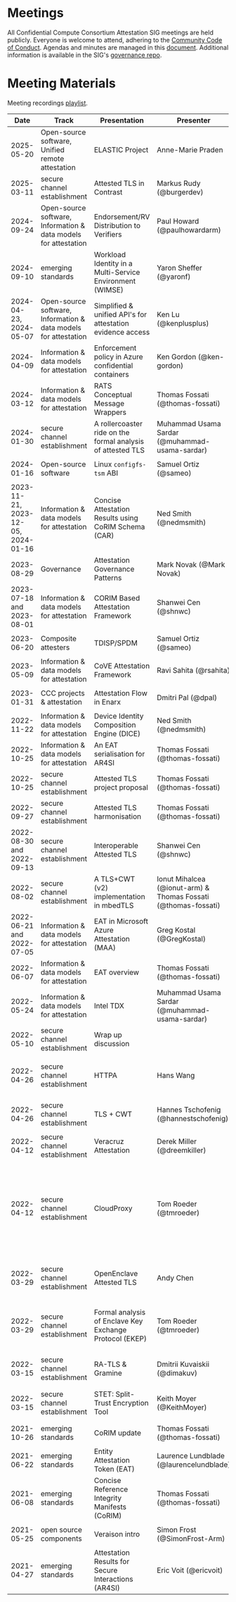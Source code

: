 # Meetings

All Confidential Compute Consortium Attestation SIG meetings are held publicly.
Everyone is welcome to attend, adhering to the [Community Code of Conduct](https://github.com/confidential-computing/governance/blob/master/code-of-conduct.md).
Agendas and minutes are managed in this [document](https://docs.google.com/document/d/1NkiS78knPhDO0vA9ElS-bQOHNu783gGPdmTEbbOoOOU/).
Additional information is available in the SIG's [governance repo](https://github.com/CCC-Attestation/governance#community-discussions-and-how-to-contribute).


# Meeting Materials

Meeting recordings [playlist](https://www.youtube.com/playlist?list=PLmfkUJc39uMhZsNGmpx-qD-uCoQyMglIp).


| Date | Track | Presentation | Presenter | Materials |
| --- | --- | --- | --- | --- |
| 2025-05-20 | Open-source software, Unified remote attestation | ELASTIC Project | Anne-Marie Praden | <ul><li>[slides](materials/AnneMariePraden.ELASTIC_Remote-Attestation-CCCmeeting.pdf)</li><li>[aux slides](materials/AnneMariePraden.ELASTIC_overview_202411.pdf)</li></ul> |
| 2025-03-11 | secure channel establishment | Attested TLS in Contrast | Markus Rudy (@burgerdev) | <ul><li>[slides](materials/MarkusRudy.contrast-atls-ccc-attestation.pdf)</li></ul> |
| 2024-09-24 | Open-source software, Information & data models for attestation | Endorsement/RV Distribution to Verifiers | Paul Howard (@paulhowardarm) | <ul><li>[slides](materials/PaulHoward_EndorsementDistribution_Sept2024.pdf)</li></ul> |
| 2024-09-10 | emerging standards | Workload Identity in a Multi-Service Environment (WIMSE)  | Yaron Sheffer (@yaronf) | <ul><li>[slides](materials/YaronSheffer_WIMSE.pdf)</li></ul> |
| 2024-04-23, 2024-05-07 | Open-source software, Information & data models for attestation | Simplified & unified API's for attestation evidence access  | Ken Lu (@kenplusplus) | <ul><li>[slides](materials/KenLu_CC_API.pdf)</li></ul> |
| 2024-04-09 | Information & data models for attestation | Enforcement policy in Azure confidential containers | Ken Gordon (@ken-gordon) | <ul><li>[slides](materials/KenGordon_Azure_Confidential_Containers.pdf)</li></ul> |
| 2024-03-12 | Information & data models for attestation | RATS Conceptual Message Wrappers | Thomas Fossati (@thomas-fossati) | <ul><li>[slides](materials/ThomasFossati_CMW.pdf)</li></ul> |
| 2024-01-30 | secure channel establishment | A rollercoaster ride on the formal analysis of attested TLS | Muhammad Usama Sardar (@muhammad-usama-sardar) | <ul><li>[slides](materials/MuhammadUsamaSardar_Formal_RA-TLS.pdf)</li></ul> |
| 2024-01-16 | Open-source software | Linux `configfs-tsm` ABI | Samuel Ortiz (@sameo) | <ul><li>[slides](materials/SamuelOrtiz_LinuxKernelAttestationABI.pdf)</li></ul> |
| 2023-11-21, 2023-12-05, 2024-01-16 | Information & data models for attestation | Concise Attestation Results using CoRIM Schema (CAR) | Ned Smith (@nedmsmith) | <ul><li>[slides](materials/NedSmith_CAR.pdf)</li></ul> |
| 2023-08-29 | Governance | Attestation Governance Patterns | Mark Novak (@Mark Novak) | <ul><li>[slides](materials/MarkNovak_Attestation_Governance_Patterns.pdf)</li></ul> |
| 2023-07-18 and 2023-08-01 | Information & data models for attestation | CORIM Based Attestation Framework | Shanwei Cen (@shnwc) | <ul><li>[slides](materials/ShanweiCen_CORIM_based_Attestation_Framework.pdf)</li></ul> |
| 2023-06-20 | Composite attesters | TDISP/SPDM | Samuel Ortiz (@sameo) | <ul><li>[slides](materials/SamuelOrtiz_TDISP-SPDM.pdf)</li></ul> |
| 2023-05-09 | Information & data models for attestation | CoVE Attestation Framework | Ravi Sahita (@rsahita) | <ul><li>[slides](materials/RaviSahita_CoVE_2023-05-09.pdf)</li></ul> |
| 2023-01-31 | CCC projects & attestation | Attestation Flow in Enarx | Dmitri Pal (@dpal) | <ul><li>[slides](materials/DmitriPal_Enarx_2023-01-31.pdf)</li></ul> |
| 2022-11-22 | Information & data models for attestation | Device Identity Composition Engine (DICE) | Ned Smith (@nedmsmith) | <ul><li>[slides](materials/NedSmith_DICE_2022-11-22.pdf)</li></ul> |
| 2022-10-25 | Information & data models for attestation | An EAT serialisation for AR4SI | Thomas Fossati (@thomas-fossati) | <ul><li>[slides](materials/ThomasFossati_AR4SI+EAT.pdf)</li></ul> |
| 2022-10-25 | secure channel establishment | Attested TLS project proposal | Thomas Fossati (@thomas-fossati) | <ul><li>[slides](materials/ThomasFossati_TLS_attestation_project.pdf)</li></ul> |
| 2022-09-27 | secure channel establishment | Attested TLS harmonisation | Thomas Fossati (@thomas-fossati) | <ul><li>[slides](materials/ThomasFossati_TLSAttest_harmonise.pdf)</li></ul> |
| 2022-08-30 and 2022-09-13 | secure channel establishment | Interoperable Attested TLS | Shanwei Cen (@shnwc) | <ul><li>[slides](materials/ShanweiCen_Interoperable_ATLS.pdf)</li></ul> |
| 2022-08-02 | secure channel establishment | A TLS+CWT (v2) implementation in mbedTLS | Ionut Mihalcea (@ionut-arm) & Thomas Fossati (@thomas-fossati) | <ul><li>[slides](materials/IonutMihalcea_TLS-CWT++.pdf)</li></ul> |
| 2022-06-21 and 2022-07-05 | Information & data models for attestation | EAT in Microsoft Azure Attestation (MAA) | Greg Kostal (@GregKostal) | <ul><li>[slides](materials/GregKostal_EAT_in_MAA.pdf)</li></ul> |
| 2022-06-07 | Information & data models for attestation | EAT overview | Thomas Fossati (@thomas-fossati) | <ul><li>[slides](materials/ThomasFossati_EAT_overview.pdf)</li></ul> |
| 2022-05-24 | Information & data models for attestation | Intel TDX | Muhammad Usama Sardar (@muhammad-usama-sardar) | <ul><li>[slides](https://www.researchgate.net/publication/360861674_Presentation_Formats_for_Attestation_in_Intel_TDX)</li><li>[paper](https://www.researchgate.net/publication/351699567_Demystifying_Attestation_in_Intel_Trust_Domain_Extensions_via_Formal_Verification)</li></ul> |
| 2022-05-10 | secure channel establishment | Wrap up discussion | | <ul><li>[slides](materials/ThomasFossati_SCE+Attest.pdf)</li></ul> |
| 2022-04-26 | secure channel establishment | HTTPA | Hans Wang | <ul><li>[slides](materials/HansWang_HTTPA1.pdf)</li><li>[APNIC blog](https://blog.apnic.net/2022/01/17/httpa-seeks-to-improve-https-trust-issues/)</li><li>[paper](https://arxiv.org/pdf/2110.07954.pdf)</li></ul> |
| 2022-04-26 | secure channel establishment | TLS + CWT | Hannes Tschofenig (@hannestschofenig) | <ul><li>[slides](materials/HannesTschofenig_TLS-CWT.pdf)</li><li>[IETF draft](https://datatracker.ietf.org/doc/draft-tschofenig-tls-cwt/)</li></ul> |
| 2022-04-12 | secure channel establishment | Veracruz Attestation | Derek Miller (@dreemkiller) | <ul><li>[slides](materials/DerekMiller_Veracruz.pdf)</li></ul> |
| 2022-04-12 | secure channel establishment | CloudProxy | Tom Roeder (@tmroeder) | <ul><li>[original technical report for CloudProxy](https://www2.eecs.berkeley.edu/Pubs/TechRpts/2013/EECS-2013-135.html)</li><li>[datalog-based guard code](https://github.com/jlmucb/cloudproxy/blob/master/go/tao/datalog_guard.go#L40)</li><li>[listener code](https://github.com/jlmucb/cloudproxy/blob/master/go/tao/listener.go#L27)</li></ul> |
| 2022-03-29 | secure channel establishment | OpenEnclave Attested TLS | Andy Chen | <ul><li>[slides](materials/AndyChen_AttestedTLS.pdf)</li><li>[sample code](https://github.com/openenclave/openenclave/tree/master/samples/attested_tls)</li></ul> |
| 2022-03-29 | secure channel establishment | Formal analysis of Enclave Key Exchange Protocol (EKEP) | Tom Roeder (@tmroeder) | <ul><li>[ProVerif model](https://github.com/google/ekep-analysis)</li><li>[protocol spec](https://asylo.dev/docs/concepts/ekep.html)</li></ul> |
| 2022-03-15 | secure channel establishment | RA-TLS & Gramine | Dmitrii Kuvaiskii (@dimakuv) | <ul><li>[slides](materials/DmitriiKuvaiskii_RA-TLS.pdf)</li><li>[docs](https://graminereadthedocs.io/en/latest/attestation.html#mid-level-ra-tls-interface)</li></ul> |
| 2022-03-15 | secure channel establishment | STET: Split-Trust Encryption Tool | Keith Moyer (@KeithMoyer) | <ul><li>[slide](materials/KeithMoyer_STET.pdf)</li><li>[code](https://github.com/GoogleCloudPlatform/stet)</li></ul> |
| 2021-10-26 | emerging standards | CoRIM update | Thomas Fossati (@thomas-fossati) | <ul><li>[slides](materials/ThomasFossati_CoRIM_update.pdf)</li></ul> |
| 2021-06-22 | emerging standards | Entity Attestation Token (EAT) | Laurence Lundblade (@laurencelundblade) | <ul><li>[slides](materials/LaurenceLundblade_EAT.pdf)</li></ul> |
| 2021-06-08 | emerging standards | Concise Reference Integrity Manifests (CoRIM) | Thomas Fossati (@thomas-fossati) | <ul><li>[slides](materials/ThomasFossati_CoRIM.pdf)</li></ul> |
| 2021-05-25 | open source components | Veraison intro | Simon Frost (@SimonFrost-Arm) | <ul><li>[slides](materials/SimonFrost_Veraison.pdf)</li></ul> |
| 2021-04-27 | emerging standards | Attestation Results for Secure Interactions (AR4SI)| Eric Voit (@ericvoit) | <ul><li>[slides](materials/EricVoit_AttestationResults.pdf)</li></ul> |
